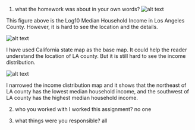 1. what the homework was about in your own words?
![alt text](https://github.com/lanyu0322/PUS2020_LYu/blob/master/HW9/log10%20household%20income%20LA%20county%20before.png)

This figure above is the Log10 Median Household Income in Los Angeles County. However, it is hard to see the location and the details.

![alt text](https://github.com/lanyu0322/PUS2020_LYu/blob/master/HW9/log10%20median%20household%20income%20LA%20county%20v1.png)

I have used California state map as the base map. It could help the reader understand the location of LA county. But it is still hard to see the income distribution.

![alt text](https://github.com/lanyu0322/PUS2020_LYu/blob/master/HW9/Log10%20Median%20Household%20Income%20in%20LA%20County%20V2.png)

I narrowed the income distribution map and it shows that the northeast of LA county has the lowest median household income, and the southwest of LA county has the highest median household income.


2. who you worked with I worked this assignment?
no one 

3. what things were you responsible? 
all

